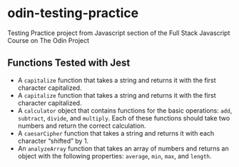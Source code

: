 # odin-testing-practice
Testing Practice project from Javascript section of the Full Stack Javascript Course on The Odin Project

## Functions Tested with Jest
- A `capitalize` function that takes a string and returns it with the first character capitalized.
- A `capitalize` function that takes a string and returns it with the first character capitalized.
- A `calculator` object that contains functions for the basic operations: `add`, `subtract`, `divide`, and `multiply`. Each of these functions should take two numbers and return the correct calculation.
- A `caesarCipher` function that takes a string and returns it with each character “shifted” by 1. 
- An `analyzeArray` function that takes an array of numbers and returns an object with the following properties: `average`, `min`, `max`, and `length`.
